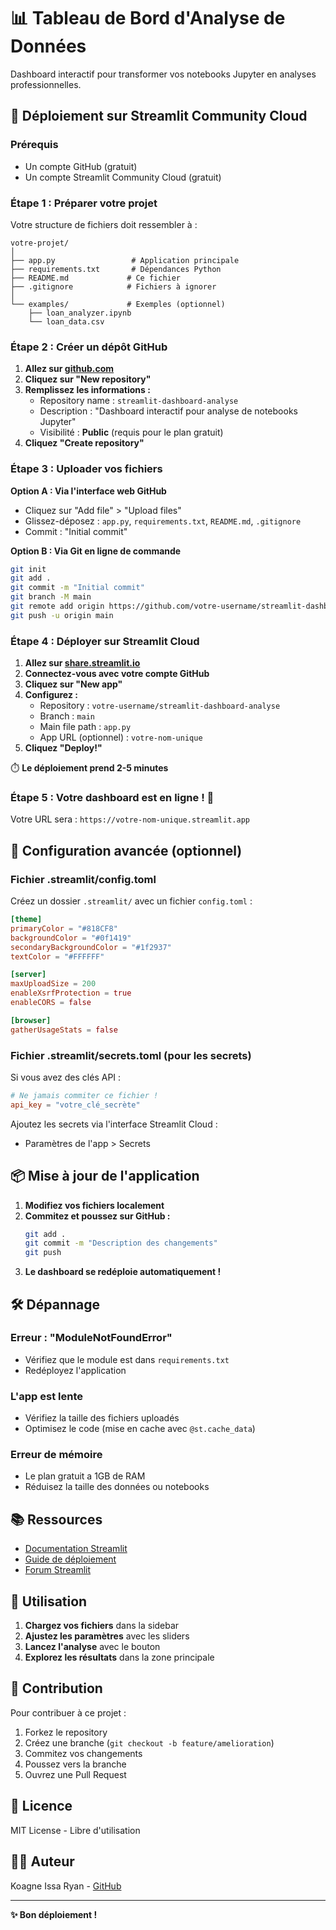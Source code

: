 # 📊 Tableau de Bord d'Analyse de Données

Dashboard interactif pour transformer vos notebooks Jupyter en analyses professionnelles.

## 🚀 Déploiement sur Streamlit Community Cloud

### Prérequis
- Un compte GitHub (gratuit)
- Un compte Streamlit Community Cloud (gratuit)

### Étape 1 : Préparer votre projet

Votre structure de fichiers doit ressembler à :

```
votre-projet/
│
├── app.py                 # Application principale
├── requirements.txt       # Dépendances Python
├── README.md             # Ce fichier
├── .gitignore            # Fichiers à ignorer
│
└── examples/             # Exemples (optionnel)
    ├── loan_analyzer.ipynb
    └── loan_data.csv
```

### Étape 2 : Créer un dépôt GitHub

1. **Allez sur [github.com](https://github.com)**
2. **Cliquez sur "New repository"**
3. **Remplissez les informations :**
   - Repository name : `streamlit-dashboard-analyse`
   - Description : "Dashboard interactif pour analyse de notebooks Jupyter"
   - Visibilité : **Public** (requis pour le plan gratuit)
4. **Cliquez "Create repository"**

### Étape 3 : Uploader vos fichiers

**Option A : Via l'interface web GitHub**
- Cliquez sur "Add file" > "Upload files"
- Glissez-déposez : `app.py`, `requirements.txt`, `README.md`, `.gitignore`
- Commit : "Initial commit"

**Option B : Via Git en ligne de commande**
```bash
git init
git add .
git commit -m "Initial commit"
git branch -M main
git remote add origin https://github.com/votre-username/streamlit-dashboard-analyse.git
git push -u origin main
```

### Étape 4 : Déployer sur Streamlit Cloud

1. **Allez sur [share.streamlit.io](https://share.streamlit.io)**
2. **Connectez-vous avec votre compte GitHub**
3. **Cliquez sur "New app"**
4. **Configurez :**
   - Repository : `votre-username/streamlit-dashboard-analyse`
   - Branch : `main`
   - Main file path : `app.py`
   - App URL (optionnel) : `votre-nom-unique`
5. **Cliquez "Deploy!"**

⏱️ **Le déploiement prend 2-5 minutes**

### Étape 5 : Votre dashboard est en ligne ! 🎉

Votre URL sera : `https://votre-nom-unique.streamlit.app`

## 🔧 Configuration avancée (optionnel)

### Fichier .streamlit/config.toml

Créez un dossier `.streamlit/` avec un fichier `config.toml` :

```toml
[theme]
primaryColor = "#818CF8"
backgroundColor = "#0f1419"
secondaryBackgroundColor = "#1f2937"
textColor = "#FFFFFF"

[server]
maxUploadSize = 200
enableXsrfProtection = true
enableCORS = false

[browser]
gatherUsageStats = false
```

### Fichier .streamlit/secrets.toml (pour les secrets)

Si vous avez des clés API :

```toml
# Ne jamais commiter ce fichier !
api_key = "votre_clé_secrète"
```

Ajoutez les secrets via l'interface Streamlit Cloud :
- Paramètres de l'app > Secrets

## 📦 Mise à jour de l'application

1. **Modifiez vos fichiers localement**
2. **Commitez et poussez sur GitHub :**
   ```bash
   git add .
   git commit -m "Description des changements"
   git push
   ```
3. **Le dashboard se redéploie automatiquement !**

## 🛠️ Dépannage

### Erreur : "ModuleNotFoundError"
- Vérifiez que le module est dans `requirements.txt`
- Redéployez l'application

### L'app est lente
- Vérifiez la taille des fichiers uploadés
- Optimisez le code (mise en cache avec `@st.cache_data`)

### Erreur de mémoire
- Le plan gratuit a 1GB de RAM
- Réduisez la taille des données ou notebooks

## 📚 Ressources

- [Documentation Streamlit](https://docs.streamlit.io/)
- [Guide de déploiement](https://docs.streamlit.io/streamlit-community-cloud/deploy-your-app)
- [Forum Streamlit](https://discuss.streamlit.io/)

## 📝 Utilisation

1. **Chargez vos fichiers** dans la sidebar
2. **Ajustez les paramètres** avec les sliders
3. **Lancez l'analyse** avec le bouton
4. **Explorez les résultats** dans la zone principale

## 🤝 Contribution

Pour contribuer à ce projet :
1. Forkez le repository
2. Créez une branche (`git checkout -b feature/amelioration`)
3. Commitez vos changements
4. Poussez vers la branche
5. Ouvrez une Pull Request

## 📄 Licence

MIT License - Libre d'utilisation

## 👨‍💻 Auteur

Koagne Issa Ryan - [GitHub](https://github.com/issaryan)

---

**✨ Bon déploiement !**